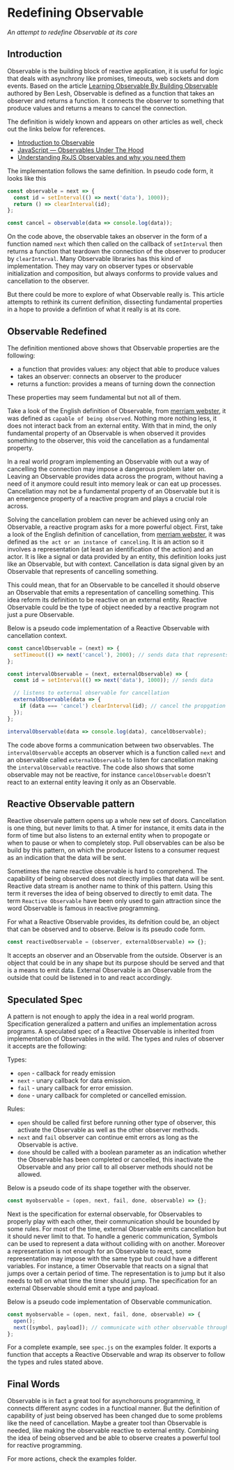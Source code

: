 # Redefining Observable

_An attempt to redefine Observable at its core_

## Introduction

Observable is the building block of reactive application, it is useful for logic that deals with asynchrony like promises, timeouts, web sockets and dom events. Based on the article [Learning Observable By Building Observable](https://medium.com/@benlesh/learning-observable-by-building-observable-d5da57405d87) authored by Ben Lesh, Observable is defined as a function that takes an observer and returns a function. It connects the observer to something that produce values and returns a means to cancel the connection.

The definition is widely known and appears on other articles as well, check out the links below for references.

- [Introduction to Observable](https://medium.com/@davidjtomczyk/introduction-to-observable-85a5122bf260)
- [JavaScript — Observables Under The Hood](https://netbasal.com/javascript-observables-under-the-hood-2423f760584)
- [Understanding RxJS Observables and why you need them](https://blog.logrocket.com/understanding-rxjs-observables/)

The implementation follows the same definition. In pseudo code form, it looks like this

```javascript
const observable = next => {
  const id = setInterval(() => next('data'), 1000));
  return () => clearInterval(id);
};

const cancel = observable(data => console.log(data));
```

On the code above, the observable takes an observer in the form of a function named `next` which then called on the callback of `setInterval` then returns a function that teardown the connection of the observer to producer by `clearInterval`. Many Observable libraries has this kind of implementation. They may vary on observer types or observable initialization and composition, but always conforms to provide values and cancellation to the observer.

But there could be more to explore of what Observable really is. This article attempts to rethink its current definition, dissecting fundamental properties in a hope to provide a defintion of what it really is at its core.

## Observable Redefined

The definition mentioned above shows that Observable properties are the following:

- a function that provides values: any object that able to produce values
- takes an observer: connects an observer to the producer
- returns a function: provides a means of turning down the connection

These properties may seem fundamental but not all of them.

Take a look of the English definition of Observable, from [merriam webster](https://www.merriam-webster.com/dictionary/observable), it was defined as `capable of being observed`. Nothing more nothing less, it does not interact back from an external entity.  With that in mind, the only fundamental property of an Observable is when observed it provides something to the observer, this void the cancellation as a fundamental property.

In a real world program implementing an Observable with out a way of cancelling the connection may impose a dangerous problem later on. Leaving an Observable provides data across the program, without having a need of it anymore could result into memory leak or can eat up processes. Cancellation may not be a fundamental property of an Observable but it is an emergence property of a reactive program and plays a crucial role across.

Solving the cancellation problem can never be achieved using only an Observable, a reactive program asks for a more powerful object. First, take a look of the English definition of cancellation, from [merriam webster](https://www.merriam-webster.com/dictionary/cancellation), it was defined as `the act or an instance of canceling`. It is an action so it involves a representation (at least an identification of the action) and an actor. It is like a signal or data provided by an entity, this definition looks just like an Observable, but with context. Cancellation is data signal given by an Observable that represents of cancelling something.

This could mean, that for an Observable to be cancelled it should observe an Observable that emits a representation of cancelling something. This idea reform its definition to be reactive on an external entity. Reactive Observable could be the type of object needed by a reactive program not just a pure Observable.

Below is a pseudo code implementation of a Reactive Observable with cancellation context.

```javascript
const cancelObservable = (next) => {
  setTimeout(() => next('cancel'), 2000); // sends data that represents a cancellation
};

const intervalObservable = (next, externalObservable) => {
  const id = setInterval(() => next('data'), 1000)); // sends data

  // listens to external observable for cancellation
  externalObservable(data => {
    if (data === 'cancel') clearInterval(id); // cancel the propgation when external observable emits cancellation
  });
};

intervalObservable(data => console.log(data), cancelObservable);
```
The code above forms a communication between two observables. The `intervalObservable` accepts an observer which is a function called `next` and an observable called `externalObservable` to listen for cancellation making the `intervalObservable` reactive. The code also shows that some observable may not be reactive, for instance `cancelObservable` doesn't react to an external entity leaving it only as an Observable.

## Reactive Observable pattern

Reactive observale pattern opens up a whole new set of doors. Cancellation is one thing, but never limits to that. A timer for instance, it emits data in the form of time but also listens to an external entity when to propogate or when to pause or when to completely stop. Pull observables can be also be build by this pattern, on which the producer listens to a consumer request as an indication that the data will be sent.

Sometimes the name reactive observable is hard to comprehend. The capability of being observed does not directly implies that data will be sent. Reactive data stream is another name to think of this pattern. Using this term it reverses the idea of being observed to directly to emit data. The term `Reactive Observable` have been only used to gain attraction since the word Observable is famous in reactive programming.

For what a Reactive Observable provides, its defnition could be, an object that can be observed and to observe. Below is its pseudo code form.

```javascript
const reactiveObservable = (observer, externalObservable) => {};
```
It accepts an observer and an Observable from the outside. Observer is an object that could be in any shape but its purpose should be served and that is a means to emit data. External Observable is an Observable from the outside that could be listened in to and react accordingly.

## Speculated Spec

A pattern is not enough to apply the idea in a real world program. Specification generalized a pattern and unifies an implementation across programs. A speculated spec of a Reactive Observable is inherited from  implementation of Observables in the wild. The types and rules of observer it accepts are the following:

Types:
- `open` - callback for ready emission
- `next` - unary callback for data emission.
- `fail` - unary callback for error emission.
- `done` - unary callback for completed or cancelled emission.

Rules:
- `open` should be called first before running other type of observer, this activate the Observable as well as the other observer methods.
- `next` and `fail` observer can continue emit errors as long as the Observable is active.
- `done` should be called with a boolean parameter as an indication whether the Observable has been completed or cancelled, this inactivate the Observable and any prior call to all observer methods should not be allowed.

Below is a pseudo code of its shape together with the observer.
```javascript
const myobservable = (open, next, fail, done, observable) => {};
```

Next is the specification for external observable, for Observables to properly play with each other, their communication should be bounded by some rules. For most of the time, external Observable emits cancellation but it should never limit to that. To handle a generic communication, Symbols can be used to represent a data without colliding with on another. Moreover a representation is not enough for an Observable to react, some representation may impose with the same type but could have a different variables. For instance, a timer Observable that reacts on a signal that jumps over a certain period of time. The representation is to jump but it also needs to tell on what time the timer should jump. The specification for an external Observable should emit a type and payload.

Below is a pseudo code implementation of Observable communication.
```javascript
const myobservable = (open, next, fail, done, observable) => {
  open();
  next([symbol, payload]); // communicate with other observable through type and a payload
};
```
For a complete example, see `spec.js` on the examples folder. It exports a function that accepts a Reactive Observable and wrap its observer to follow the types and rules stated above.

## Final Words

Observable is in fact a great tool for asynchorouns programming, it connects different async codes in a functioal manner. But the definition of capability of just being observed has been changed due to some problems like the need of cancellation. Maybe a greater tool than Observable is needed, like making the observable reactive to external entity. Combining the idea of being observed and be able to observe creates a powerful tool for reactive programming.

For more actions, check the examples folder.